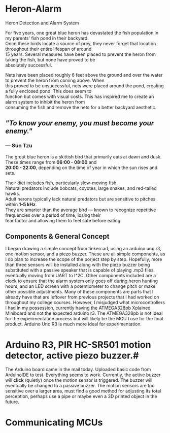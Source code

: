 # Heron-Alarm
Heron Detection and Alarm System


For five years, one great blue heron has devastated the fish population in my parents' fish pond in their backyard.  
Once these birds locate a source of prey, they never forget that location throughout their entire lifespan of around  
15 years. Several measures have been placed to prevent the heron from taking the fish, but none have proved to be  
absolutely successful.  

Nets have been placed roughly 6 feet above the ground and over the water to prevent the heron from coming above. When  
this proved to be unsuccessful, nets were placed around the pond, creating a fully enclosed pond. This does seem to  
function but comes with visual costs. This has inspired me to create an alarm system to inhibit the heron from  
consuming the fish and remove the nets for a better backyard aesthetic. 


## *"To know your enemy, you must become your enemy."*  
### — Sun Tzu

The great blue heron is a skittish bird that primarily eats at dawn and dusk. These times range from **06:00 - 08:00** and  
**20:00 - 22:00**, depending on the time of year in which the sun rises and sets.  

Their diet includes fish, particularly slow-moving fish.  
Natural predators include bobcats, coyotes, large snakes, and red-tailed hawks.  
Adult herons typically lack natural predators but are sensitive to pitches within **1–5 kHz**.  
They are smarter than the average bird — known to recognize repetitive frequencies over a period of time, losing their  
fear factor and allowing them to feel safe before eating.

## Components & General Concept ##
I began drawing a simple concept from tinkercad, using an arduino uno r3, one motion sensor, and a piezo buzzer. 
These are all simple components, as I do plan to increase the scope of the porject step by step. 
Hopefully, more than three sensors will be installed along with the piezo buzzer being substituted with a 
passive speaker that is capable of playing .mp3 files, eventually moving from UART to I^2C. 
Other components included are a clock to ensure that the alarm system only goes off during heron hunting hours, 
and an LED screen with a potentiometer to change pitch or make other possible adjustments. 
Many of these components are parts that I already have that are leftover from previous projects that I had worked
on throughout my college courses. However, I misjudged what microcontrollers I had in my possession, currently having
the ATMEGA328pb Xplained Miniboard and not the expected arduino r3. The ATMEGA328pb is not ideal for the experimentation
process but will likely be the MCU I use for the final product. Arduino Uno R3 is much more ideal for experimentation. 

# Arduino R3, PIR HC-SR501 motion detector, active piezo buzzer.#


The Arduino board came in the mail today. 
Uploaded basic code from ArduinoIDE to test. Everything seems to work. 
Currently, the active buzzer will **click** (quietly) once the motion sensor is triggered.
The buzzer will eventually be changed to a passive buzzer. The motion sensors are too sensitive over a larger area, 
must find a good method for adjusting its total perception, perhaps use a pipe or maybe even a 3D printed object in the 
future. 

# Communicating MCUs










